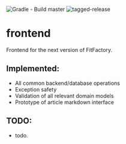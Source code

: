 ![Gradle - Build master](https://github.com/lukasrieger/frontend/workflows/Gradle%20-%20Build%20master/badge.svg)
![tagged-release](https://github.com/lukasrieger/frontend/workflows/tagged-release/badge.svg)
# frontend
Frontend for the next version of FitFactory.

## Implemented:
  - All common backend/database operations
  - Exception safety 
  - Validation of all relevant domain models
  - Prototype of article markdown interface

## TODO:
  - todo.
